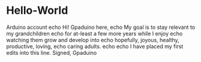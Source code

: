 # Hello-World
Arduino account
echo Hi! Gpaduino here,
echo My goal is to stay relevant to my grandchildren
echo for at-least a few more years while I enjoy
echo watching them grow and develop into
echo hopefully, joyous, healthy, productive, loving,
echo caring adults.
echo
echo I have placed my first edits into this line.
Signed,
Gpaduino
